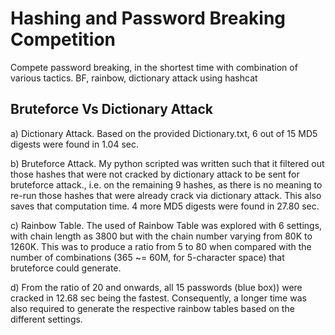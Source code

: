 # Hashing and Password Breaking Competition
Compete password breaking, in the shortest time with combination of various tactics. BF, rainbow, dictionary attack using hashcat

## Bruteforce Vs Dictionary Attack
a)	Dictionary Attack.   Based on the provided Dictionary.txt, 6 out of 15 MD5 digests were found in 1.04 sec.

b)	Bruteforce Attack.   My python scripted was written such that it filtered out those hashes that were not cracked by dictionary attack to be sent for bruteforce attack., i.e. on the remaining 9 hashes, as there is no meaning to re-run those hashes that were already crack via dictionary attack. This also saves that computation time. 4 more MD5 digests  were found in 27.80 sec.

c)	Rainbow Table.   The used of Rainbow Table was explored with 6 settings, with chain length as 3800 but with the chain number varying from 80K to 1260K. This was to produce a ratio from 5 to 80 when compared with the number of combinations (365 ~= 60M, for 5-character space) that bruteforce could generate. 

d)	From the ratio of 20 and onwards, all 15 passwords (blue box)) were cracked in 12.68 sec being the fastest. Consequently, a longer time was also required to generate the respective rainbow tables based on the different settings.
